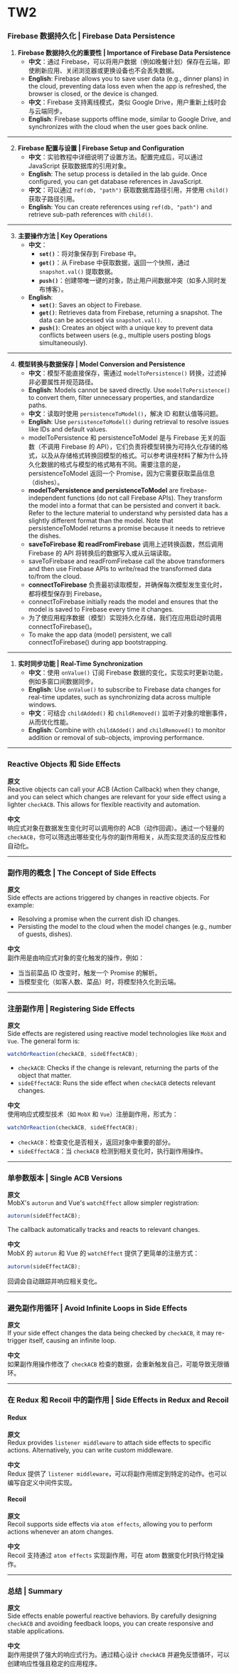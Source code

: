 # TW2

### **Firebase 数据持久化 | Firebase Data Persistence**

1. **Firebase 数据持久化的重要性 | Importance of Firebase Data Persistence**  
   - **中文**：通过 Firebase，可以将用户数据（例如晚餐计划）保存在云端，即使刷新应用、关闭浏览器或更换设备也不会丢失数据。  
   - **English**: Firebase allows you to save user data (e.g., dinner plans) in the cloud, preventing data loss even when the app is refreshed, the browser is closed, or the device is changed.  
   - **中文**：Firebase 支持离线模式，类似 Google Drive，用户重新上线时会与云端同步。  
   - **English**: Firebase supports offline mode, similar to Google Drive, and synchronizes with the cloud when the user goes back online.

---

2. **Firebase 配置与设置 | Firebase Setup and Configuration**  
   - **中文**：实验教程中详细说明了设置方法。配置完成后，可以通过 JavaScript 获取数据库的引用对象。  
   - **English**: The setup process is detailed in the lab guide. Once configured, you can get database references in JavaScript.  
   - **中文**：可以通过 `ref(db, "path")` 获取数据库路径引用，并使用 `child()` 获取子路径引用。  
   - **English**: You can create references using `ref(db, "path")` and retrieve sub-path references with `child()`.

---

3. **主要操作方法 | Key Operations**  
   - **中文**：
     - **`set()`**：将对象保存到 Firebase 中。
     - **`get()`**：从 Firebase 中获取数据，返回一个快照，通过 `snapshot.val()` 提取数据。
     - **`push()`**：创建带唯一键的对象，防止用户间数据冲突（如多人同时发布博客）。  
   - **English**:
     - **`set()`**: Saves an object to Firebase.
     - **`get()`**: Retrieves data from Firebase, returning a snapshot. The data can be accessed via `snapshot.val()`.
     - **`push()`**: Creates an object with a unique key to prevent data conflicts between users (e.g., multiple users posting blogs simultaneously).

---

4. **模型转换与数据保存 | Model Conversion and Persistence**  
   - **中文**：模型不能直接保存，需通过 `modelToPersistence()` 转换，过滤掉非必要属性并规范路径。  
   - **English**: Models cannot be saved directly. Use `modelToPersistence()` to convert them, filter unnecessary properties, and standardize paths.  
   - **中文**：读取时使用 `persistenceToModel()`，解决 ID 和默认值等问题。  
   - **English**: Use `persistenceToModel()` during retrieval to resolve issues like IDs and default values.
   - modelToPersistence 和 persistenceToModel 是与 Firebase 无关的函数（不调用 Firebase 的 API），它们负责将模型转换为可持久化存储的格式，以及从存储格式转换回模型的格式。可以参考讲座材料了解为什么持久化数据的格式与模型的格式略有不同。需要注意的是，persistenceToModel 返回一个 Promise，因为它需要获取菜品信息（dishes）。
   - **modelToPersistence and persistenceToModel** are firebase-independent functions (do not call Firebase APIs). They transform the model into a format that can be persisted and convert it back. Refer to the lecture material to understand why persisted data has a slightly different format than the model. Note that persistenceToModel returns a promise because it needs to retrieve the dishes.
   - **saveToFirebase 和 readFromFirebase** 调用上述转换函数，然后调用 Firebase 的 API 将转换后的数据写入或从云端读取。
   - saveToFirebase and readFromFirebase call the above transformers and then use Firebase APIs to write/read the transformed data to/from the cloud.
   - **connectToFirebase** 负责最初读取模型，并确保每次模型发生变化时，都将模型保存到 Firebase。
   - connectToFirebase initially reads the model and ensures that the model is saved to Firebase every time it changes.
   - 为了使应用程序数据（模型）实现持久化存储，我们在应用启动时调用 connectToFirebase()。
   - To make the app data (model) persistent, we call connectToFirebase() during app bootstrapping.

---

1. **实时同步功能 | Real-Time Synchronization**  
   - **中文**：使用 `onValue()` 订阅 Firebase 数据的变化，实现实时更新功能，例如多窗口间数据同步。  
   - **English**: Use `onValue()` to subscribe to Firebase data changes for real-time updates, such as synchronizing data across multiple windows.  
   - **中文**：可结合 `childAdded()` 和 `childRemoved()` 监听子对象的增删事件，从而优化性能。  
   - **English**: Combine with `childAdded()` and `childRemoved()` to monitor addition or removal of sub-objects, improving performance.


---

### **Reactive Objects 和 Side Effects**

**原文**  
Reactive objects can call your ACB (Action Callback) when they change, and you can select which changes are relevant for your side effect using a lighter `checkACB`. This allows for flexible reactivity and automation.

**中文**  
响应式对象在数据发生变化时可以调用你的 ACB（动作回调）。通过一个轻量的 `checkACB`，你可以筛选出哪些变化与你的副作用相关，从而实现灵活的反应性和自动化。

---

### **副作用的概念 | The Concept of Side Effects**

**原文**  
Side effects are actions triggered by changes in reactive objects. For example:
- Resolving a promise when the current dish ID changes.
- Persisting the model to the cloud when the model changes (e.g., number of guests, dishes).

**中文**  
副作用是由响应式对象的变化触发的操作，例如：
- 当当前菜品 ID 改变时，触发一个 Promise 的解析。
- 当模型变化（如客人数、菜品）时，将模型持久化到云端。

---

### **注册副作用 | Registering Side Effects**

**原文**  
Side effects are registered using reactive model technologies like `MobX` and `Vue`. The general form is:
```javascript
watchOrReaction(checkACB, sideEffectACB);
```
- `checkACB`: Checks if the change is relevant, returning the parts of the object that matter.
- `sideEffectACB`: Runs the side effect when `checkACB` detects relevant changes.

**中文**  
使用响应式模型技术（如 `MobX` 和 `Vue`）注册副作用，形式为：
```javascript
watchOrReaction(checkACB, sideEffectACB);
```
- `checkACB`：检查变化是否相关，返回对象中重要的部分。
- `sideEffectACB`：当 `checkACB` 检测到相关变化时，执行副作用操作。

---

### **单参数版本 | Single ACB Versions**

**原文**  
MobX's `autorun` and Vue's `watchEffect` allow simpler registration:
```javascript
autorun(sideEffectACB);
```
The callback automatically tracks and reacts to relevant changes.

**中文**  
MobX 的 `autorun` 和 Vue 的 `watchEffect` 提供了更简单的注册方式：
```javascript
autorun(sideEffectACB);
```
回调会自动跟踪并响应相关变化。

---

### **避免副作用循环 | Avoid Infinite Loops in Side Effects**

**原文**  
If your side effect changes the data being checked by `checkACB`, it may re-trigger itself, causing an infinite loop.

**中文**  
如果副作用操作修改了 `checkACB` 检查的数据，会重新触发自己，可能导致无限循环。

---

### **在 Redux 和 Recoil 中的副作用 | Side Effects in Redux and Recoil**

#### Redux
**原文**  
Redux provides `listener middleware` to attach side effects to specific actions. Alternatively, you can write custom middleware.

**中文**  
Redux 提供了 `listener middleware`，可以将副作用绑定到特定的动作。也可以编写自定义中间件实现。

#### Recoil
**原文**  
Recoil supports side effects via `atom effects`, allowing you to perform actions whenever an atom changes.

**中文**  
Recoil 支持通过 `atom effects` 实现副作用，可在 atom 数据变化时执行特定操作。

---

### **总结 | Summary**

**原文**  
Side effects enable powerful reactive behaviors. By carefully designing `checkACB` and avoiding feedback loops, you can create responsive and stable applications.

**中文**  
副作用提供了强大的响应式行为。通过精心设计 `checkACB` 并避免反馈循环，可以创建响应性强且稳定的应用程序。
